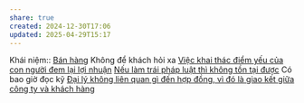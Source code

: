 ```yaml
---
share: true
created: 2024-12-30T17:06
updated: 2025-04-29T15:17
---
```

Khái niệm:: [Bán hàng](../../../%E2%9A%A1Hi%E1%BB%83u%20bi%E1%BA%BFt%20s%C3%A2u/%CE%9E%20Kh%C3%A1i%20ni%E1%BB%87m/B%C3%A1n%20h%C3%A0ng.md)
Không để khách hỏi xa 
[Việc khai thác điểm yếu của con người đem lại lợi nhuận](../../../%E2%9A%A1Hi%E1%BB%83u%20bi%E1%BA%BFt%20s%C3%A2u/%C4%90%E1%BA%A1o%20%C4%91%E1%BB%A9c,%20ph%C3%A1p%20lu%E1%BA%ADt.%20Kinh%20t%E1%BA%BF%20ch%C3%ADnh%20tr%E1%BB%8B/Ch%E1%BB%A7%20ngh%C4%A9a%20t%C6%B0%20b%E1%BA%A3n,%20t%C3%A2n%20t%E1%BB%B1%20do/Vi%E1%BB%87c%20khai%20th%C3%A1c%20%C4%91i%E1%BB%83m%20y%E1%BA%BFu%20c%E1%BB%A7a%20con%20ng%C6%B0%E1%BB%9Di%20%C4%91em%20l%E1%BA%A1i%20l%E1%BB%A3i%20nhu%E1%BA%ADn.md)
[Nếu làm trái pháp luật thì không tồn tại được](./N%E1%BA%BFu%20l%C3%A0m%20tr%C3%A1i%20ph%C3%A1p%20lu%E1%BA%ADt%20th%C3%AC%20kh%C3%B4ng%20t%E1%BB%93n%20t%E1%BA%A1i%20%C4%91%C6%B0%E1%BB%A3c.md)
Có bao giờ đọc kỹ 
[Đại lý không liên quan gì đến hợp đồng, vì đó là giao kết giữa công ty và khách hàng](../../../%E2%9A%A1Hi%E1%BB%83u%20bi%E1%BA%BFt%20s%C3%A2u/M%C3%B4%20h%C3%ACnh%20nh%C3%A2n%20s%E1%BB%B1/%C4%90%E1%BA%A1i%20l%C3%BD%20kh%C3%B4ng%20li%C3%AAn%20quan%20g%C3%AC%20%C4%91%E1%BA%BFn%20h%E1%BB%A3p%20%C4%91%E1%BB%93ng,%20v%C3%AC%20%C4%91%C3%B3%20l%C3%A0%20giao%20k%E1%BA%BFt%20gi%E1%BB%AFa%20c%C3%B4ng%20ty%20v%C3%A0%20kh%C3%A1ch%20h%C3%A0ng.md)